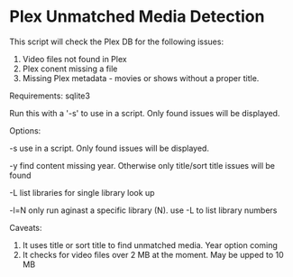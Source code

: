 # Plex Unmatched Media Detection


This script will check the Plex DB for the following issues:

1. Video files not found in Plex
2. Plex conent missing a file
3. Missing Plex metadata - movies or shows without a proper title.

Requirements: sqlite3

Run this with a '-s' to use in a script. Only found issues will be displayed.

Options:

-s  use in a script. Only found issues will be displayed.

-y find content missing year. Otherwise only title/sort title issues will be found

-L list libraries for single library look up

-l=N only run aginast a specific library (N). use -L to list library numbers

Caveats:
1. It uses title or sort title to find unmatched media. Year option coming
2. It checks for video files over 2 MB at the moment. May be upped to 10 MB

